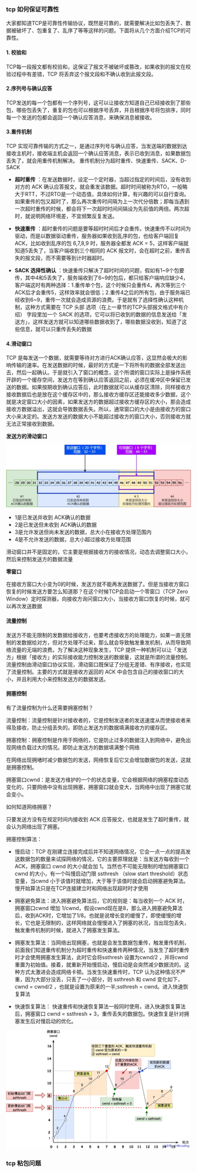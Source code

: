 ### tcp 如何保证可靠性
大家都知道TCP是可靠性传输协议，既然是可靠的，就需要解决比如包丢失了、数据被破坏了、包重复了、乱序了等等这样的问题。下面将从几个方面介绍TCP的可靠性。

#### 1. 校验和
TCP每一段报文都有校验和，这保证了报文不被破坏或篡改，如果收到的报文在校验过程中有差错，TCP 将丢弃这个报文段和不确认收到此报文段。

#### 2.序列号与确认应答
TCP发送的每一个包都有一个序列号，这可以让接收方知道自己已经接收到了那些包，哪些包丢失了，重复的包也可以根据序号丢弃，并且根据序号将包排序，同时每一个发送的包都会返回一个确认应答消息，来确保消息被接收。


#### 3.重传机制

TCP 实现可靠传输的方式之一，是通过序列号与确认应答，当发送端的数据到达接收主机时，接收端主机会返回一个确认应答消息，表示已收到消息，如果数据包丢失了，就会用重传机制解决。
重传机制分为超时重传、快速重传、SACK、D-SACK

-  **超时重传** ：在发送数据时，设定一个定时器，当超过指定的时间后，没有收到对方的 ACK 确认应答报文，就会重发该数据。超时时间被称为RTO，一般略大于RTT，不过RTO是一个动态值，具体如何计算，有兴趣的可以自行查询。如果重传的包又超时了，那么再次重传时间隔为上一次代分倍数；即每当遇到一次超时重传的时候，都会将下一次超时时间间隔设为先前值的两倍。两次超时，就说明网络环境差，不宜频繁反复发送。

-  **快速重传** ：超时重传的问题是要等超时时间后才会重传。快速重传不以时间为驱动，而是以数据驱动重传，服务器如果收到乱序的包，也给客户端回复 ACK，比如收到乱序的包 6,7,8,9 时，服务器全都发 ACK = 5，这样客户端就知道5丢失了，当客户端收到三个相同的 ACK 报文时，会在超时之前，重传丢失的报文段，而不需要等到计时器超时。

-  **SACK 选择性确认** ：快速重传只解决了超时时间的问题，假如有1~9个包要传，其中4和5丢失了，服务端收到了6~9的包后，都只给客户端响应缺少4，客户端这时有两种选择：1.重传单个包，这个时候只会重传4，再次等到三个ACK后才会重传5，这样效率就会很低；2.重传4之后的所有包，由于服务端已经收到6~9，重传一次就会造成资源的浪费。于是就有了选择性确认这种机制，这种方式需要在 TCP 头部 选项（在上一章节的TCP头部报文格式中有介绍） 字段里加一个 SACK 的选项，它可以将已收到的数据的信息发送给「发送方」，这样发送方就可以知道哪些数据收到了，哪些数据没收到，知道了这些信息，就可以只重传丢失的数据

#### 4.滑动窗口
TCP 是每发送一个数据，就需要等待对方进行ACK确认应答，这显然会极大的影响传输的速率。在发送数据的时候，最好的方式是一下将所有的数据全部发送出去，然后一起确认。于是就引入了窗口的概念，这个所谓的窗口实际上是操作系统开辟的一个缓存空间，发送方在等到确认应答返回之前，必须在缓冲区中保留已发送的数据。如果按期收到确认应答后，此时数据就可以从缓存区清除，同样接收方接收数据后也是放在这个缓存区中的，那么接收方缓存区还能接收多少数据，这个就是决定窗口大小的因素，如果发送方的数据超过接收方缓存区的大小，那会造成接收方数据溢出，这就会导致数据丢失。所以，通常窗口的大小是由接收方的窗口大小来决定的。发送方发送的数据大小不能超过接收方的窗口大小，否则接收方就无法正常接收到数据。

 **发送方的滑动窗口** 

![输入图片说明](tcpsend.png)

- 1是已发送并收到 ACK确认的数据
- 2是已发送但未收到 ACK确认的数据
- 3是允许发送但尚未发送的数据，总大小在接收方处理范围内
- 4是不允许发送的数据，总大小超过接收方处理范围

滑动窗口并不是固定的，它主要是根据接收方的接收情况，动态去调整窗口大小，然后来控制发送方的数据流量

 **零窗口** 

在接收方窗口大小变为0的时候，发送方就不能再发送数据了。但是当接收方窗口恢复的时候发送方要怎么知道那？在这个时候TCP会启动一个零窗口（TCP Zero Window）定时探测器，向接收方询问窗口大小，当接收方窗口恢复的时候，就可以再次发送数据

#### 流量控制
发送方不能无限制的发数据给接收方，也要考虑接收方的处理能力，如果一直无限制的发数据给对方，但对方处理不过来，那么就会导致触发重发机制，从而导致网络流量的无端的浪费。为了解决这种现象发生，TCP 提供一种机制可以让「发送方」根据「接收方」的实际接收能力控制发送的数据量，这就是所谓的流量控制。流量控制由滑动窗口协议实现，滑动窗口既保证了分组无差错、有序接收，也实现了流量控制。主要的方式就是接收方返回的 ACK 中会包含自己的接收窗口的大小，并且利用大小来控制发送方的数据发送。

#### 拥塞控制
有了流量控制为什么还需要拥塞控制？

流量控制：流量控制是针对接收者的，它是控制发送者的发送速度从而使接收者来得及接收，防止分组丢失的。即防止发送方的数据填满接收方的缓存区。

拥塞控制：拥塞控制是作用于网络的，它是防止过多的数据注入到网络中，避免出现网络负载过大的情况。即防止发送方的数据填满整个网络

在网络出现拥堵时减少数据包的发送，网络恢复后它又会增加数据包的发送，这就是拥塞控制。

拥塞窗口cwnd：是发送方维护的一个的状态变量，它会根据网络的拥塞程度动态变化的，只要网络中没有出现拥塞，拥塞窗口就会变大，当网络中出现了拥塞它就会变小。

如何知道网络拥塞？

只要发送方没有在规定时间内接收到 ACK 应答报文，也就是发生了超时重传，就会认为网络出现了拥塞。

拥塞控制算法：

- 慢启动：TCP 在刚建立连接完成后并不知道网络情况，它会一点一点的提高发送数据包的数量来试探网络的情况，它的主要原理就是：当发送方每收到一个 ACK，拥塞窗口 cwnd 的大小就会加 1。当然也不可能无限制的增加拥塞窗口 cwnd 的大小，有一个叫慢启动门限 ssthresh （slow start threshold）状态变量，当cwnd 小于该值时就增加，大于等于该值时就会启动拥塞避免算法。慢开始算法只是在TCP连接建立时和网络出现超时时才使用

- 拥塞避免算法：进入拥塞避免算法后，它的规则是：每当收到一个 ACK 时，拥塞窗口cwnd 增加 1/cwnd，假设cwnd现在是8，那么进入拥塞避免算法后，收到ACK时，它增加了1/8。也就是说增长变的缓慢了，即使缓慢的增长，它也是无限制的，这样网络就会慢慢进入了拥塞的状况，当出现包丢失，触发重传机制的时候，就进入了拥塞发生算法。

- 拥塞发生算法：当网络出现拥塞，也就是会发生数据包重传，触发重传机制，前面我们知道重传机制分为超时重传和快速重传两种情况，当发生了超时重传时才会使用拥塞发生算法，此时它会将ssthresh 设置为cwnd/2 ，并将cwnd 重置为初始值。接着，就重新开始慢启动，慢启动是会突然减少数据流的。这种方式太激进会造成网络卡顿。当发生快速重传时，TCP 认为这种情况不严重，因为大部分没丢，只丢了一小部分，则 ssthresh 和 cwnd 变化如下，cwnd = cwnd/2 ，也就是设置为原来的一半;ssthresh = cwnd。进入快速恢复算法

- 快速恢复算法： 快速重传和快速恢复算法一般同时使用，进入快速恢复算法后，拥塞窗口 cwnd = ssthresh + 3，重传丢失的数据包。快速恢复是针对拥塞发生后对慢启动的优化。

![输入图片说明](tcptwcn.png)

### tcp 粘包问题